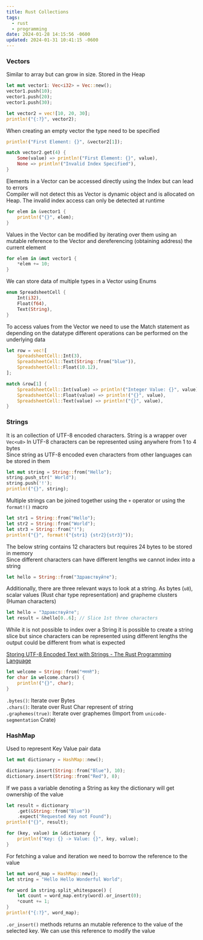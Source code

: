 ```yaml
---
title: Rust Collections
tags:
  - rust
  - programming
date: 2024-01-28 14:15:56 -0600
updated: 2024-01-31 10:41:15 -0600
---
```


### Vectors

Similar to array but can grow in size. Stored in the Heap

```rust
let mut vector1: Vec<i32> = Vec::new();
vector1.push(10);
vector1.push(20);
vector1.push(30);

let vector2 = vec![10, 20, 30];
println!("{:?}", vector2);
```

When creating an empty vector the type need to be specified

```rust
println!("First Element: {}", &vector2[1]);

match vector2.get(4) {
	Some(value) => println!("First Element: {}", value),
	None => println!("Invalid Index Specified"),
}
```

Elements in a Vector can be accessed directly using the Index but can lead to errors  
Compiler will not detect this as Vector is dynamic object and is allocated on Heap. The invalid index access can only be detected at runtime  

```rust
for elem in &vector1 {
	println!("{}", elem);
}
```

Values in the Vector can be modified by iterating over them using an mutable reference to the Vector and dereferencing (obtaining address) the current element

```rust
for elem in &mut vector1 {
	*elem += 10;
}
```

We can store data of multiple types in a Vector using Enums

```rust
enum SpreadsheetCell {
    Int(i32),
    Float(f64),
    Text(String),
}
```

To access values from the Vector we need to use the Match statement as depending on the datatype different operations can be performed on the underlying data

```rust
let row = vec![
	SpreadsheetCell::Int(3),
	SpreadsheetCell::Text(String::from("blue")),
	SpreadsheetCell::Float(10.12),
];

match &row[1] {
	SpreadsheetCell::Int(value) => println!("Integer Value: {}", value),
	SpreadsheetCell::Float(value) => println!("{}", value),
	SpreadsheetCell::Text(value) => println!("{}", value),
}
```

### Strings

It is an collection of UTF-8 encoded characters. String is a wrapper over `Vec<u8>`
In UTF-8 characters can be represented using anywhere from 1 to 4 bytes  
Since string as UTF-8 encoded even characters from other languages can be stored in them

```rust
let mut string = String::from("Hello");
string.push_str(" World");
string.push('!');
println!("{}", string);
```

Multiple strings can be joined together using the `+` operator or using the `format!()` macro

```rust
let str1 = String::from("Hello");
let str2 = String::from("World");
let str3 = String::from("!");
println!("{}", format!("{str1} {str2}{str3}"));
```

The below string contains 12 characters but requires 24 bytes to be stored in memory  
Since different characters can have different lengths we cannot index into a string

```rust
let hello = String::from("Здравствуйте");
```

Additionally, there are three relevant ways to look at a string. As bytes (`u8`), scalar values (Rust char type representation) and grapheme clusters (Human characters)  

```rust
let hello = "Здравствуйте";
let result = &hello[0..6]; // Slice 1st three characters
```

While it is not possible to index over a String it is possible to create a string slice but since characters can be represented using different lengths the output could be different from what is expected

[Storing UTF-8 Encoded Text with Strings - The Rust Programming Language](https://doc.rust-lang.org/book/ch08-02-strings.html)

```rust
let welcome = String::from("नमस्ते");
for char in welcome.chars() {
	println!("{}", char);
}
```

`.bytes()`: Iterate over Bytes  
`.chars()`: Iterate over Rust Char represent of string  
`.graphemes(true)`: Iterate over graphemes (Import from `unicode-segmentation` Crate)

### HashMap

Used to represent Key Value pair data

```rust
let mut dictionary = HashMap::new();

dictionary.insert(String::from("Blue"), 10);
dictionary.insert(String::from("Red"), 8);
```

If we pass a variable denoting a String as key the dictionary will get ownership of the value

```rust
let result = dictionary
	.get(&String::from("Blue"))
	.expect("Requested Key not Found");
println!("{}", result);

for (key, value) in &dictionary {
	println!("Key: {} -> Value: {}", key, value);
}
```

For fetching a value and iteration we need to borrow the reference to the value

```rust
let mut word_map = HashMap::new();
let string = "Hello Hello Wonderful World";

for word in string.split_whitespace() {
	let count = word_map.entry(word).or_insert(0);
	*count += 1;
}
println!("{:?}", word_map);
```

`.or_insert()` methods returns an mutable reference to the value of the selected key. We can use this reference to modify the value
